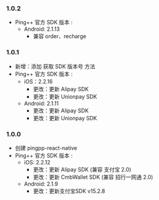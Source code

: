 ### 1.0.2
- Ping++ 官方 SDK 版本 :
    - Android: 2.1.13
        - 兼容 order、recharge

### 1.0.1
- 新增：添加 获取 SDK 版本号 方法
- Ping++ 官方 SDK 版本 :
    - iOS：2.2.16
        - 更改：更新 Alipay SDK 
        - 更改：更新 Unionpay SDK 
    - Android: 2.1.11 
        - 更改：更新 Alipay SDK 
        - 更改：更新 Unionpay SDK

### 1.0.0
- 创建 pingpp-react-native
- Ping++ 官方 SDK 版本 :
    - iOS:  2.2.12
        - 更改：更新 Alipay SDK (兼容 支付宝 2.0)
        - 更改：更新 CmbWallet SDK (兼容 招行一网通 2.0)
    - Android: 2.1.9 
        - 更改：更新支付宝SDK v15.2.8
